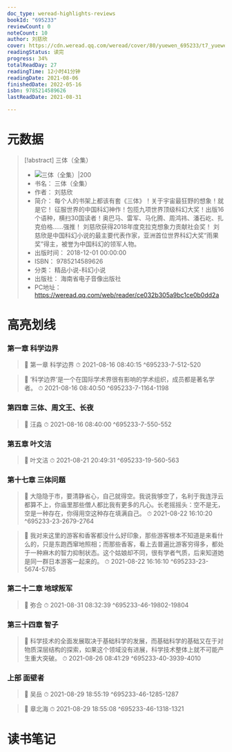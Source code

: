 ```yaml
---
doc_type: weread-highlights-reviews
bookId: "695233"
reviewCount: 0
noteCount: 10
author: 刘慈欣
cover: https://cdn.weread.qq.com/weread/cover/80/yuewen_695233/t7_yuewen_6952331725163983.jpg
readingStatus: 读完
progress: 34%
totalReadDay: 27
readingTime: 12小时41分钟
readingDate: 2021-08-06
finishedDate: 2022-05-16
isbn: 9785214589626
lastReadDate: 2021-08-31

---
```

# 元数据
> [!abstract] 三体（全集）
> - ![ 三体（全集）|200](https://cdn.weread.qq.com/weread/cover/80/yuewen_695233/t7_yuewen_6952331725163983.jpg)
> - 书名： 三体（全集）
> - 作者： 刘慈欣
> - 简介： 每个人的书架上都该有套《三体》！关于宇宙最狂野的想象！就是它！
征服世界的中国科幻神作！包揽九项世界顶级科幻大奖！出版16个语种，横扫30国读者！奥巴马、雷军、马化腾、周鸿祎、潘石屹、扎克伯格……强推！
刘慈欣获得2018年度克拉克想象力贡献社会奖！
刘慈欣是中国科幻小说的最主要代表作家，亚洲首位世界科幻大奖“雨果奖”得主，被誉为中国科幻的领军人物。
> - 出版时间： 2018-12-01 00:00:00
> - ISBN： 9785214589626
> - 分类： 精品小说-科幻小说
> - 出版社： 海南省电子音像出版社
> - PC地址：https://weread.qq.com/web/reader/ce032b305a9bc1ce0b0dd2a

# 高亮划线

### 第一章 科学边界

> 📌 第一章 科学边界 
> ⏱ 2021-08-16 08:40:15 ^695233-7-512-520

> 📌 ‘科学边界’是一个在国际学术界很有影响的学术组织，成员都是著名学者。 
> ⏱ 2021-08-16 08:40:50 ^695233-7-1164-1198

### 第四章 三体、周文王、长夜

> 📌 汪淼 
> ⏱ 2021-08-16 08:40:00 ^695233-7-550-552

### 第五章 叶文洁

> 📌 叶文洁 
> ⏱ 2021-08-21 20:49:31 ^695233-19-560-563

### 第十七章 三体问题

> 📌 大隐隐于市，要清静省心，自己就得空。我说我够空了，名利于我连浮云都算不上，你庙里那些僧人都比我有更多的凡心。长老摇摇头：空不是无，空是一种存在，你得用空这种存在填满自己。 
> ⏱ 2021-08-22 16:10:20 ^695233-23-2679-2764

> 📌 我对来这里的游客和香客都没什么好印象，那些游客根本不知道是来看什么的，只是东跑西窜地照相；而那些香客，看上去普遍比游客穷得多，都处于一种麻木的智力抑制状态。这个姑娘却不同，很有学者气质，后来知道她是同一群日本游客一起来的。 
> ⏱ 2021-08-22 16:16:10 ^695233-23-5674-5785

### 第二十二章 地球叛军

> 📌 弥合 
> ⏱ 2021-08-31 08:32:39 ^695233-46-19802-19804

### 第三十四章 智子

> 📌 科学技术的全面发展取决于基础科学的发展，而基础科学的基础又在于对物质深层结构的探索，如果这个领域没有进展，科学技术整体上就不可能产生重大突破。 
> ⏱ 2021-08-26 08:41:29 ^695233-40-3939-4010

### 上部 面壁者

> 📌 吴岳 
> ⏱ 2021-08-29 18:55:19 ^695233-46-1285-1287

> 📌 章北海 
> ⏱ 2021-08-29 18:55:08 ^695233-46-1318-1321

# 读书笔记

